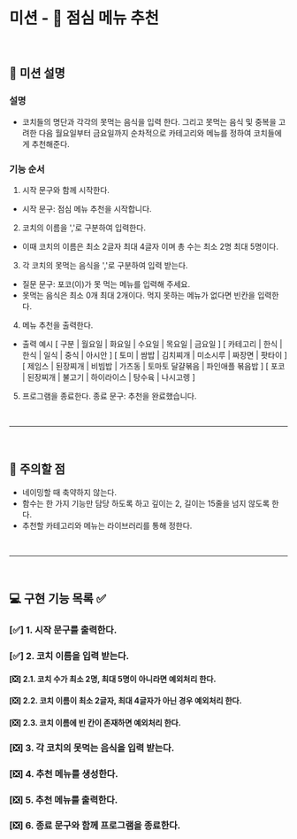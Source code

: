 # 미션 - 🍚 점심 메뉴 추천

<br/>

## 🚀 미션 설명
### 설명
- 코치들의 명단과 각각의 못먹는 음식을 입력 한다. 그리고 못먹는 음식 및 중복을 고려한 다음 월요일부터 금요일까지 순차적으로 카테고리와 메뉴를 정하여 코치들에게 추천해준다.

### 기능 순서
1. 시작 문구와 함께 시작한다.
- 시작 문구: 점심 메뉴 추천을 시작합니다.
2. 코치의 이름을 ','로 구분하여 입력한다.
- 이때 코치의 이름은 최소 2글자 최대 4글자 이며 총 수는 최소 2명 최대 5명이다.
3. 각 코치의 못먹는 음식을 ','로 구분하여 입력 받는다.
- 질문 문구: 포코(이)가 못 먹는 메뉴를 입력해 주세요.
- 못먹는 음식은 최소 0개 최대 2개이다. 먹지 못하는 메뉴가 없다면 빈칸을 입력한다.
4. 메뉴 추천을 출력한다.
- 출력 예시
    [ 구분 | 월요일 | 화요일 | 수요일 | 목요일 | 금요일 ]
    [ 카테고리 | 한식 | 한식 | 일식 | 중식 | 아시안 ]
    [ 토미 | 쌈밥 | 김치찌개 | 미소시루 | 짜장면 | 팟타이 ]
    [ 제임스 | 된장찌개 | 비빔밥 | 가츠동 | 토마토 달걀볶음 | 파인애플 볶음밥 ]
    [ 포코 | 된장찌개 | 불고기 | 하이라이스 | 탕수육 | 나시고렝 ]
5. 프로그램을 종료한다.
종료 문구: 추천을 완료했습니다.

<br/>

---

<br/>

## 🚨 주의할 점
- 네이밍할 때 축약하지 않는다.
- 함수는 한 가지 기능만 담당 하도록 하고 깊이는 2, 길이는 15줄을 넘지 않도록 한다.
- 추천할 카테고리와 메뉴는 라이브러리를 통해 정한다.

<br/>

---

<br/>

## 💻 구현 기능 목록 ✅
### [✅] 1. 시작 문구를 출력한다.
### [✅] 2. 코치 이름을 입력 받는다.
#### [❎] 2.1. 코치 수가 최소 2명, 최대 5명이 아니라면 예외처리 한다.
#### [❎] 2.2. 코치 이름이 최소 2글자, 최대 4글자가 아닌 경우 예외처리 한다.
#### [❎] 2.3. 코치 이름에 빈 칸이 존재하면 예외처리 한다.
### [❎] 3. 각 코치의 못먹는 음식을 입력 받는다.
### [❎] 4. 추천 메뉴를 생성한다.
### [❎] 5. 추천 메뉴를 출력한다.
### [❎] 6. 종료 문구와 함께 프로그램을 종료한다.

